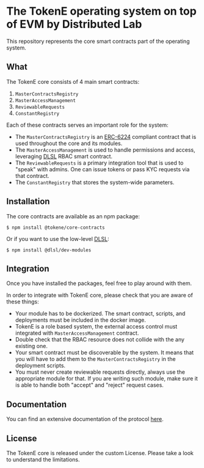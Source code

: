# The TokenE operating system on top of EVM by Distributed Lab

This repository represents the core smart contracts part of the operating system.

## What

The TokenE core consists of 4 main smart contracts:

1. `MasterContractsRegistry`
1. `MasterAccessManagement`
1. `ReviewableRequests`
1. `ConstantRegistry`

Each of these contracts serves an important role for the system:

- The `MasterContractsRegistry` is an [ERC-6224](https://eips.ethereum.org/EIPS/eip-6224) compliant contract that is used throughout the core and its modules. 
- The `MasterAccessManagement` is used to handle permissions and access, leveraging [DLSL](https://github.com/dl-solidity-library/dev-modules) RBAC smart contract.
- The `ReviewableRequests` is a primary integration tool that is used to "speak" with admins. One can issue tokens or pass KYC requests via that contract.
- The `ConstantRegistry` that stores the system-wide parameters. 

## Installation

The core contracts are available as an npm package:

```console
$ npm install @tokene/core-contracts
```

Or if you want to use the low-level [DLSL](https://github.com/dl-solidity-library/dev-modules):

```console
$ npm install @dlsl/dev-modules
```

## Integration

Once you have installed the packages, feel free to play around with them.

In order to integrate with TokenE core, please check that you are aware of these things:

- Your module has to be dockerized. The smart contract, scripts, and deployments must be included in the docker image.
- TokenE is a role based system, the external access control must integrated with `MasterAccessManagement` contract.
- Double check that the RBAC resource does not collide with the any existing one.
- Your smart contract must be discoverable by the system. It means that you will have to add them to the `MasterContractsRegistry` in the deployment scripts.
- You must never create reviewable requests directly, always use the appropriate module for that. If you are writing such module, make sure it is able to handle both "accept" and "reject" request cases.

## Documentation

You can find an extensive documentation of the protocol [here](https://docs.tokene.io/docs/intro).

## License 

The TokenE core is released under the custom License. Please take a look to understand the limitations.

